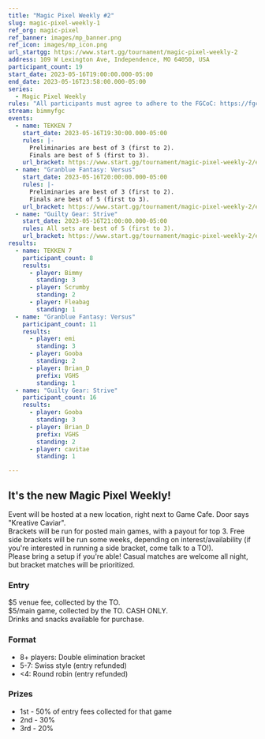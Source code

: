 ```yaml
---
title: "Magic Pixel Weekly #2"
slug: magic-pixel-weekly-1
ref_org: magic-pixel
ref_banner: images/mp_banner.png
ref_icon: images/mp_icon.png
url_startgg: https://www.start.gg/tournament/magic-pixel-weekly-2
address: 109 W Lexington Ave, Independence, MO 64050, USA
participant_count: 19
start_date: 2023-05-16T19:00:00.000-05:00
end_date: 2023-05-16T23:58:00.000-05:00
series:
  - Magic Pixel Weekly
rules: "All participants must agree to adhere to the FGCoC: https://fgcoc.com/"
stream: bimmyfgc
events:
  - name: TEKKEN 7
    start_date: 2023-05-16T19:30:00.000-05:00
    rules: |-
      Preliminaries are best of 3 (first to 2).  
      Finals are best of 5 (first to 3).
    url_bracket: https://www.start.gg/tournament/magic-pixel-weekly-2/events/tekken-7/brackets/1369659/2083560
  - name: "Granblue Fantasy: Versus"
    start_date: 2023-05-16T20:00:00.000-05:00
    rules: |-
      Preliminaries are best of 3 (first to 2).  
      Finals are best of 5 (first to 3).
    url_bracket: https://www.start.gg/tournament/magic-pixel-weekly-2/events/granblue-fantasy-versus/brackets/1370928/2085276
  - name: "Guilty Gear: Strive"
    start_date: 2023-05-16T21:00:00.000-05:00
    rules: All sets are best of 5 (first to 3).
    url_bracket: https://www.start.gg/tournament/magic-pixel-weekly-2/events/strive/brackets/1369658/2083559
results:
  - name: TEKKEN 7
    participant_count: 8
    results:
      - player: Bimmy
        standing: 3
      - player: Scrumby
        standing: 2
      - player: Fleabag
        standing: 1
  - name: "Granblue Fantasy: Versus"
    participant_count: 11
    results:
      - player: emi
        standing: 3
      - player: Gooba
        standing: 2
      - player: Brian_D
        prefix: VGHS
        standing: 1
  - name: "Guilty Gear: Strive"
    participant_count: 16
    results:
      - player: Gooba
        standing: 3
      - player: Brian_D
        prefix: VGHS
        standing: 2
      - player: cavitae
        standing: 1

---
```


## It's the new Magic Pixel Weekly! 

Event will be hosted at a new location, right next to Game Cafe. Door says "Kreative Caviar".   
Brackets will be run for posted main games, with a payout for top 3. Free side brackets will be run some weeks, depending on interest/availability (if you're interested in running a side bracket, come talk to a TO!).  
Please bring a setup if you're able! Casual matches are welcome all night, but bracket matches will be prioritized.

### Entry

$5 venue fee, collected by the TO.  
$5/main game, collected by the TO. CASH ONLY.  
Drinks and snacks available for purchase.

### Format

- 8+ players: Double elimination bracket
- 5-7: Swiss style (entry refunded)
- <4: Round robin (entry refunded)

### Prizes

- 1st - 50% of entry fees collected for that game
- 2nd - 30%
- 3rd - 20%
  